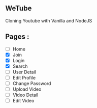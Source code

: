## WeTube

Cloning Youtube with Vanilla and NodeJS


## Pages : 

 - [ ] Home
 - [x] Join
 - [x] Login
 - [x] Search
 - [ ] User Detail
 - [ ] Edit Profile
 - [ ] Change Password
 - [ ] Upload Video
 - [ ] Video Detail
 - [ ] Edit Video   